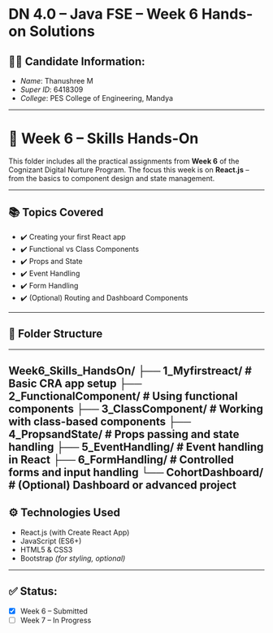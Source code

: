 # DN 4.0 – Java FSE – Week 6 Hands-on Solutions

## 👩‍💻 Candidate Information:
- *Name*: Thanushree M
- *Super ID*: 6418309
- *College*: PES College of Engineering, Mandya

---
# 🚀 Week 6 – Skills Hands-On

This folder includes all the practical assignments from **Week 6** of the Cognizant Digital Nurture Program. The focus this week is on **React.js** – from the basics to component design and state management.

---

## 📚 Topics Covered

- ✔️ Creating your first React app
- ✔️ Functional vs Class Components
- ✔️ Props and State
- ✔️ Event Handling
- ✔️ Form Handling
- ✔️ (Optional) Routing and Dashboard Components

---

## 📁 Folder Structure
---
Week6_Skills_HandsOn/
├── 1_Myfirstreact/ # Basic CRA app setup
├── 2_FunctionalComponent/ # Using functional components
├── 3_ClassComponent/ # Working with class-based components
├── 4_PropsandState/ # Props passing and state handling
├── 5_EventHandling/ # Event handling in React
├── 6_FormHandling/ # Controlled forms and input handling
└── CohortDashboard/ # (Optional) Dashboard or advanced project
---

## ⚙️ Technologies Used

- React.js (with Create React App)
- JavaScript (ES6+)
- HTML5 & CSS3
- Bootstrap *(for styling, optional)*

---

## ✅ Status:
- [x] Week 6 – Submitted
- [ ] Week 7 – In Progress
